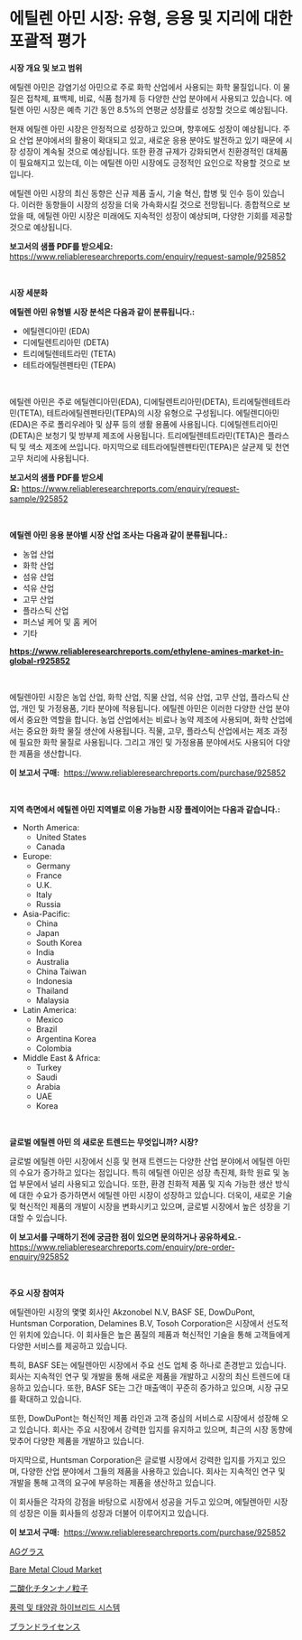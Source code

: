 <p><h1>에틸렌 아민 시장: 유형, 응용 및 지리에 대한 포괄적 평가</h1></p><p><strong>시장 개요 및 보고 범위</strong></p>
<p><p>에틸렌 아민은 강염기성 아민으로 주로 화학 산업에서 사용되는 화학 물질입니다. 이 물질은 접착제, 표백제, 비료, 식품 첨가제 등 다양한 산업 분야에서 사용되고 있습니다. 에틸렌 아민 시장은 예측 기간 동안 8.5%의 연평균 성장률로 성장할 것으로 예상됩니다.</p><p>현재 에틸렌 아민 시장은 안정적으로 성장하고 있으며, 향후에도 성장이 예상됩니다. 주요 산업 분야에서의 활용이 확대되고 있고, 새로운 응용 분야도 발전하고 있기 때문에 시장 성장이 계속될 것으로 예상됩니다. 또한 환경 규제가 강화되면서 친환경적인 대체품이 필요해지고 있는데, 이는 에틸렌 아민 시장에도 긍정적인 요인으로 작용할 것으로 보입니다.</p><p>에틸렌 아민 시장의 최신 동향은 신규 제품 출시, 기술 혁신, 합병 및 인수 등이 있습니다. 이러한 동향들이 시장의 성장을 더욱 가속화시킬 것으로 전망됩니다. 종합적으로 보았을 때, 에틸렌 아민 시장은 미래에도 지속적인 성장이 예상되며, 다양한 기회를 제공할 것으로 예상됩니다.</p></p>
<p><strong>보고서의 샘플 PDF를 받으세요:</strong> <a href="https://www.reliableresearchreports.com/enquiry/request-sample/925852">https://www.reliableresearchreports.com/enquiry/request-sample/925852</a></p>
<p>&nbsp;</p>
<p><strong>시장 세분화</strong></p>
<p><strong>에틸렌 아민 유형별 시장 분석은 다음과 같이 분류됩니다.:</strong></p>
<p><ul><li>에틸렌디아민 (EDA)</li><li>디에틸렌트리아민 (DETA)</li><li>트리에틸렌테트라민 (TETA)</li><li>테트라에틸렌펜타민 (TEPA)</li></ul></p>
<p>&nbsp;</p>
<p><p>에틸렌 아민은 주로 에틸렌디아민(EDA), 디에틸렌트리아민(DETA), 트리에틸렌테트라민(TETA), 테트라에틸렌펜타민(TEPA)의 시장 유형으로 구성됩니다. 에틸렌디아민(EDA)은 주로 폴리우레아 및 샴푸 등의 생활 용품에 사용됩니다. 디에틸렌트리아민(DETA)은 보청기 및 방부제 제조에 사용됩니다. 트리에틸렌테트라민(TETA)은 플라스틱 및 색소 제조에 쓰입니다. 마지막으로 테트라에틸렌펜타민(TEPA)은 살균제 및 천연 고무 처리에 사용됩니다.</p></p>
<p><strong>보고서의 샘플 PDF를 받으세요:</strong>&nbsp;<a href="https://www.reliableresearchreports.com/enquiry/request-sample/925852">https://www.reliableresearchreports.com/enquiry/request-sample/925852</a></p>
<p>&nbsp;</p>
<p><strong> 에틸렌 아민 응용 분야별 시장 산업 조사는 다음과 같이 분류됩니다.:</strong></p>
<p><ul><li>농업 산업</li><li>화학 산업</li><li>섬유 산업</li><li>석유 산업</li><li>고무 산업</li><li>플라스틱 산업</li><li>퍼스널 케어 및 홈 케어</li><li>기타</li></ul></p>
<p><strong><a href="https://www.reliableresearchreports.com/ethylene-amines-market-in-global-r925852">https://www.reliableresearchreports.com/ethylene-amines-market-in-global-r925852</a></strong></p>
<p>&nbsp;</p>
<p><p>에틸렌아민 시장은 농업 산업, 화학 산업, 직물 산업, 석유 산업, 고무 산업, 플라스틱 산업, 개인 및 가정용품, 기타 분야에 적용됩니다. 에틸렌 아민은 이러한 다양한 산업 분야에서 중요한 역할을 합니다. 농업 산업에서는 비료나 농약 제조에 사용되며, 화학 산업에서는 중요한 화학 물질 생산에 사용됩니다. 직물, 고무, 플라스틱 산업에서는 제조 과정에 필요한 화학 물질로 사용됩니다. 그리고 개인 및 가정용품 분야에서도 사용되어 다양한 제품을 생산합니다.</p></p>
<p><strong>이 보고서 구매:</strong>&nbsp; <a href="https://www.reliableresearchreports.com/purchase/925852">https://www.reliableresearchreports.com/purchase/925852</a></p>
<p>&nbsp;</p>
<p><strong>지역 측면에서 에틸렌 아민 지역별로 이용 가능한 시장 플레이어는 다음과 같습니다.:</strong></p>
<p><ul>
    <li>
        North America:
        <ul>
            <li>United States</li>
            <li>Canada</li>
        </ul>
    </li>
    <li>
        Europe:
        <ul>
            <li>Germany</li>
            <li>France</li>
            <li>U.K.</li>
            <li>Italy</li>
            <li>Russia</li>
        </ul>
    </li>
    <li>
        Asia-Pacific:
        <ul>
            <li>China</li>
            <li>Japan</li>
            <li>South Korea</li>
            <li>India</li>
            <li>Australia</li>
            <li>China Taiwan</li>
            <li>Indonesia</li>
            <li>Thailand</li>
            <li>Malaysia</li>
        </ul>
    </li>
    <li>
        Latin America:
        <ul>
            <li>Mexico</li>
            <li>Brazil</li>
            <li>Argentina Korea</li>
            <li>Colombia</li>
        </ul>
    </li>
    <li>
        Middle East & Africa:
        <ul>
            <li>Turkey</li>
            <li>Saudi</li>
            <li>Arabia</li>
            <li>UAE</li>
            <li>Korea</li>
        </ul>
    </li>
    </ul></p>
<p>&nbsp;</p>
<p><strong>글로벌 에틸렌 아민 의 새로운 트렌드는 무엇입니까? 시장?</strong></p>
<p><p>글로벌 에틸렌 아민 시장에서 신흥 및 현재 트렌드는 다양한 산업 분야에서 에틸렌 아민의 수요가 증가하고 있다는 점입니다. 특히 에틸렌 아민은 성장 촉진제, 화학 원료 및 농업 부문에서 널리 사용되고 있습니다. 또한, 환경 친화적 제품 및 지속 가능한 생산 방식에 대한 수요가 증가하면서 에틸렌 아민 시장이 성장하고 있습니다. 더욱이, 새로운 기술 및 혁신적인 제품의 개발이 시장을 변화시키고 있으며, 글로벌 시장에서 높은 성장을 기대할 수 있습니다.</p></p>
<p><strong>이 보고서를 구매하기 전에 궁금한 점이 있으면 문의하거나 공유하세요.</strong>- <a href="https://www.reliableresearchreports.com/enquiry/pre-order-enquiry/925852">https://www.reliableresearchreports.com/enquiry/pre-order-enquiry/925852</a></p>
<p>&nbsp;</p>
<p><strong>주요 시장 참여자</strong></p>
<p><p>에틸렌아민 시장의 몇몇 회사인 Akzonobel N.V, BASF SE, DowDuPont, Huntsman Corporation, Delamines B.V, Tosoh Corporation은 시장에서 선도적인 위치에 있습니다. 이 회사들은 높은 품질의 제품과 혁신적인 기술을 통해 고객들에게 다양한 서비스를 제공하고 있습니다.</p><p>특히, BASF SE는 에틸렌아민 시장에서 주요 선도 업체 중 하나로 존경받고 있습니다. 회사는 지속적인 연구 및 개발을 통해 새로운 제품을 개발하고 시장의 최신 트렌드에 대응하고 있습니다. 또한, BASF SE는 그간 매출액이 꾸준히 증가하고 있으며, 시장 규모를 확대하고 있습니다.</p><p>또한, DowDuPont는 혁신적인 제품 라인과 고객 중심의 서비스로 시장에서 성장해 오고 있습니다. 회사는 주요 시장에서 강력한 입지를 유지하고 있으며, 최근의 시장 동향에 맞추어 다양한 제품을 개발하고 있습니다.</p><p>마지막으로, Huntsman Corporation은 글로벌 시장에서 강력한 입지를 가지고 있으며, 다양한 산업 분야에서 그들의 제품을 사용하고 있습니다. 회사는 지속적인 연구 및 개발을 통해 고객의 요구에 부응하는 제품을 생산하고 있습니다.</p><p>이 회사들은 각자의 강점을 바탕으로 시장에서 성공을 거두고 있으며, 에틸렌아민 시장의 성장은 이들 회사들의 성장과 더불어 이루어지고 있습니다.</p></p>
<p><strong>이 보고서 구매:</strong>&nbsp;&nbsp;<a href="https://www.reliableresearchreports.com/purchase/925852">https://www.reliableresearchreports.com/purchase/925852</a></p>
<p><p><a href="https://github.com/laurenreichert/Market-Research-Report-List-1/blob/main/441802825025.md">AGグラス</a></p><p><a href="https://github.com/mbisetmhermsr/Market-Research-Report-List-2/blob/main/bare-metal-cloud-market.md">Bare Metal Cloud Market</a></p><p><a href="https://medium.com/@jimmieraun892023/%E3%83%81%E3%82%BF%E3%83%B3%E3%82%B8%E3%82%AA%E3%82%AD%E3%82%B7%E3%83%89%E3%83%8A%E3%83%8E%E7%B2%92%E5%AD%90%E5%B8%82%E5%A0%B4%E3%83%AC%E3%83%9D%E3%83%BC%E3%83%88%E3%81%AF-%E3%81%93%E3%81%AE%E5%B8%82%E5%A0%B4%E3%81%AE%E6%9C%80%E6%96%B0%E3%83%88%E3%83%AC%E3%83%B3%E3%83%89%E3%82%84%E6%88%90%E9%95%B7%E6%A9%9F%E4%BC%9A%E3%82%92%E6%98%8E%E3%82%89%E3%81%8B%E3%81%AB%E3%81%97%E3%81%A6%E3%81%84%E3%81%BE%E3%81%99-8680c47ec660">二酸化チタンナノ粒子</a></p><p><a href="https://medium.com/@guyeichert86/%ED%92%8D%EB%A0%A5-%EB%B0%8F-%ED%83%9C%EC%96%91-%EC%97%90%EB%84%88%EC%A7%80-%ED%95%98%EC%9D%B4%EB%B8%8C%EB%A6%AC%EB%93%9C-%EC%8B%9C%EC%8A%A4%ED%85%9C-%EC%8B%9C%EC%9E%A5-%EC%8B%9C%EC%9E%A5-cagr-%EC%8B%9C%EC%9E%A5-%EB%8F%99%ED%96%A5-%EB%B0%8F-%EC%84%B1%EC%9E%A5-%EC%A0%84%EB%9E%B5%EC%97%90-%EB%8C%80%ED%95%9C-%ED%86%B5%EC%B0%B0%EB%A0%A5-43ee01de4b6f">풍력 및 태양광 하이브리드 시스템</a></p><p><a href="https://github.com/RodHoppe07/Market-Research-Report-List-1/blob/main/777833525027.md">ブランドライセンス</a></p></p>